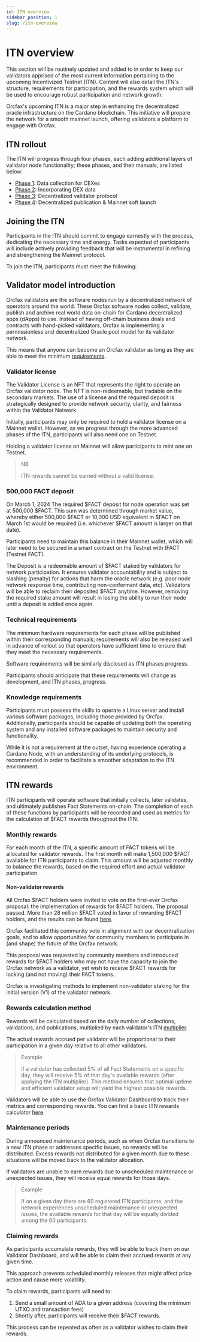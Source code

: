 ```yaml
---
id: ITN overview
sidebar_position: 1
slug: /itn-overview
---
```


# ITN overview

This section will be routinely updated and added to in order to keep our
validators apprised of the most current information pertaining to the upcoming
Incentivized Testnet (ITN). Content will also detail the ITN's structure,
requirements for participation, and the rewards system which will be used to
encourage robust participation and network growth.

Orcfax's upcoming ITN is a major step in enhancing the decentralized oracle
infrastructure on the Cardano blockchain. This initiative will prepare the
network for a smooth mainnet launch, offering validators a platform to engage
with Orcfax.

## ITN rollout

The ITN will progress through four phases, each adding additional layers of
validator node functionality; these phases, and their manuals, are listed below:

-   [Phase 1](phase-1-manual): Data collection for CEXes
-   [Phase 2](phase-2-manual): Incorporating DEX data
-   [Phase 3](phase-3-manual): Decentralized validator protocol
-   [Phase 4](phase-4-manual): Decentralized publication & Mainnet soft launch

## Joining the ITN

Participants in the ITN should commit to engage earnestly with the process,
dedicating the necessary time and energy. Tasks expected of participants will
include actively providing feedback that will be instrumental in refining and
strengthening the Mainnet protocol.

To join the ITN, participants must meet the following:

## Validator model introduction

Orcfax validators are the software nodes run by a decentralized network of
operators around the world. These Orcfax software nodes collect, validate,
publish and archive real world data on-chain for Cardano decentralized apps
(dApps) to use. Instead of having off-chain business deals and contracts with
hand-picked validators, Orcfax is implementing a permissionless and
decentralized Oracle pool model for its validator network.

This means that anyone can become an Orcfax validator as long as they are able
to meet the minimum [requirements](#technical-requirements).

### Validator license

The Validator License is an NFT that represents the right to operate an Orcfax
validator node. The NFT is non-redeemable, but tradable on the secondary
markets. The use of a license and the required deposit is strategically designed
to provide network security, clarity, and fairness within the Validator Network.

Initially, participants may only be required to hold a validator license on a
Mainnet wallet. However, as we progress through the more advanced phases of the
ITN, participants will also need one on Testnet.

Holding a validator license on Mainnet will allow participants to mint one on
Testnet.

> NB
>
> ITN rewards cannot be earned without a valid license.

### 500,000 FACT deposit

On March 1, 2024 The required $FACT deposit for node operation was set at
500,000 $FACT. This sum was determined through market value, whereby either
500,000 $FACT or 10,000 USD equivalent in $FACT on March 1st would be required
(i.e. whichever $FACT amount is larger on that date).

Participants need to maintain this balance in their Mainnet wallet, which will
later need to be secured in a smart contract on the Testnet with tFACT (Testnet
FACT).

The Deposit is a redeemable amount of $FACT staked by validators for network
participation. It ensures validator accountability and is subject to slashing
(penalty) for actions that harm the oracle network (e.g. poor node network
response time, contributing non-conformant data, etc). Validators will be able
to reclaim their deposited $FACT anytime. However, removing the required stake
amount will result in losing the ability to run their node until a deposit is
added once again.

### Technical requirements

The minimum hardware requirements for each phase will be published within their
corresponding manuals; requirements will also be released well in advance of
rollout so that operators have sufficient time to ensure that they meet the
necessary requirements.

Software requirements will be similarly disclosed as ITN phases progress.

Participants should anticipate that these requirements will change as
development, and ITN phases, progress.

### Knowledge requirements

Participants must possess the skills to operate a Linux server and install
various software packages, including those provided by Orcfax. Additionally,
participants should be capable of updating both the operating system and any
installed software packages to maintain security and functionality.

While it is not a requirement at the outset, having experience operating a
Cardano Node, with an understanding of its underlying protocols, is recommended
in order to facilitate a smoother adaptation to the ITN environment.

## ITN rewards

ITN participants will operate software that initially collects, later validates,
and ultimately publishes Fact Statements on-chain. The completion of each of
these functions by participants will be recorded and used as metrics for the
calculation of $FACT rewards throughout the ITN.

### Monthly rewards

For each month of the ITN, a specific amount of FACT tokens will be allocated
for validator rewards. The first month will make 1,500,000 $FACT available for
ITN participants to claim. This amount will be adjusted monthly to balance the
rewards, based on the required effort and actual validator participation.

#### Non-validator rewards

All Orcfax $FACT holders were invited to vote on the first-ever Orcfax proposal:
the implementation of rewards for $FACT holders. The proposal passed. More than
28 million $FACT voted in favor of rewarding $FACT holders, and the results can
be found [here][vote-1].

Orcfax facilitated this community vote in alignment with our decentralization
goals, and to allow opportunities for community members to participate in (and
shape) the future of the Orcfax network.

This proposal was requested by community members and introduced rewards for
$FACT holders who may not have the capacity to join the Orcfax network as a
validator, yet wish to receive $FACT rewards for locking (and not moving) their
FACT tokens.

Orcfax is investigating methods to implement non-validator staking for the
initial version (V1) of the validator network.

[vote-1]:
    https://app.summonplatform.io/poll/640336f9-0047-4055-91cf-4238ad4d182f

### Rewards calculation method

Rewards will be calculated based on the daily number of collections,
validations, and publications, multiplied by each validator's ITN
[multiplier][multi-1].

The actual rewards accrued per validator will be proportional to their
participation in a given day relative to all other validators.

> Example
>
> if a validator has collected 5% of all Fact Statements on a specific day, they
> will receive 5% of that day's available rewards (after applying the ITN
> multiplier). This method ensures that optimal uptime and efficient validator
> setup will yield the highest possible rewards.

Validators will be able to use the Orcfax Validator Dashboard to track their
metrics and corresponding rewards. You can find a basic ITN rewards calculator
[here][calc-1].

[multi-1]: https://status.orcfax.io/validators
[calc-1]:
    https://docs.google.com/spreadsheets/d/1aH4Zwtn8KUTtrdzBBZFK1_Kulb7_a4uJGjzLhmPTLFc/edit?source=post_page-----9bc1506da743--------------------------------&gid=1978771855#gid=1978771855

### Maintenance periods

During announced maintenance periods, such as when Orcfax transitions to a new
ITN phase or addresses specific issues, no rewards will be distributed. Excess
rewards not distributed for a given month due to these situations will be moved
back to the validator allocation.

If validators are unable to earn rewards due to unscheduled maintenance or
unexpected issues, they will receive equal rewards for those days.

> Example
>
> If on a given day there are 60 registered ITN participants, and the network
> experiences unscheduled maintenance or unexpected issues, the available
> rewards for that day will be equally divided among the 60 participants.

### Claiming rewards

As participants accumulate rewards, they will be able to track them on our
Validator Dashboard, and will be able to claim their accrued rewards at any
given time.

This approach prevents scheduled monthly releases that might affect price action
and cause more volatility.

To claim rewards, participants will need to:

1. Send a small amount of ADA to a given address (covering the minimum UTXO and
   transaction fees)
1. Shortly after, participants will receive their $FACT rewards.

This process can be repeated as often as a validator wishes to claim their
rewards.
